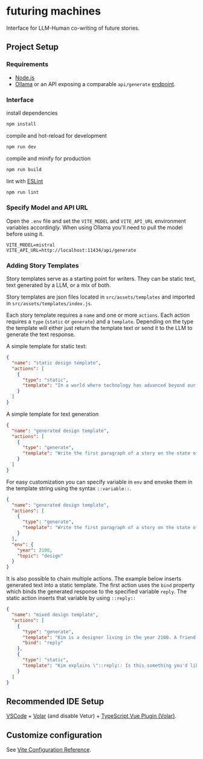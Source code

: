 # futuring machines

Interface for LLM-Human co-writing of future stories.

## Project Setup

### Requirements

- [Node.js](https://nodejs.org/en)
- [Ollama](https://ollama.com) or an API exposing a comparable `api/generate` [endpoint](https://github.com/ollama/ollama/blob/main/docs/api.md#generate-a-completion).

### Interface

install dependencies
```sh
npm install
```

compile and hot-reload for development
```sh
npm run dev
```

compile and minify for production
```sh
npm run build
```

lint with [ESLint](https://eslint.org/)
```sh
npm run lint
```

### Specify Model and API URL
Open the `.env` file and set the `VITE_MODEL` and `VITE_API_URL` environment variables accordingly. When using Ollama you'll need to pull the model before using it.

```
VITE_MODEL=mistral
VITE_API_URL=http://localhost:11434/api/generate
```

### Adding Story Templates
Story templates serve as a starting point for writers. They can be static text, text generated by a LLM, or a mix of both.

Story templates are json files located in `src/assets/templates` and imported in `src/assets/templates/index.js`.

Each story template requires a `name` and one or more `actions`. Each action requires a `type` (`static` or `generate`) and a `template`. Depending on the type the template will either just return the template text or send it to the LLM to generate the text response.

A simple template for static text:
```json
{
  "name": "static design template",
  "actions": [
    {
      "type": "static",
      "template": "In a world where technology has advanced beyond our wildest dreams, design practices have evolved to keep pace. As we step into the future, designers are no longer confined by the limitations of physical materials and two-dimensional screens."
    }
  ]
}
```

A simple template for text generation
```json
{
  "name": "generated design template",
  "actions": [
    {
      "type": "generate",
      "template": "Write the first paragraph of a story on the state of design practice in 2100."
    }
  ]
}
```

For easy customization you can specify variable in `env` and envoke them in the template string using the syntax `::variable::`.
```json
{
  "name": "generated design template",
  "actions": [
    {
      "type": "generate",
      "template": "Write the first paragraph of a story on the state of ::topic:: practice in ::year::."
    }
  ],
  "env": {
    "year": 2100,
    "topic": "design"
  }
}
```

It is also possible to chain multiple actions. The example below inserts generated text into a static template. The first action uses the `bind` property which binds the generated response to the specified variable `reply`. The static action inserts that variable by using `::reply::`
```json
{
  "name": "mixed design template",
  "actions": [
    {
      "type": "generate",
      "template": "Kim is a designer living in the year 2100. A friend asks her what she does all day. What does she respond?",
      "bind": "reply"
    },
    {
      "type": "static",
      "template": "Kim explains \"::reply:: Is this something you'd like to do as well, Alex?\""
    }
  ]
}
```



## Recommended IDE Setup

[VSCode](https://code.visualstudio.com/) + [Volar](https://marketplace.visualstudio.com/items?itemName=Vue.volar) (and disable Vetur) + [TypeScript Vue Plugin (Volar)](https://marketplace.visualstudio.com/items?itemName=Vue.vscode-typescript-vue-plugin).

## Customize configuration

See [Vite Configuration Reference](https://vitejs.dev/config/).